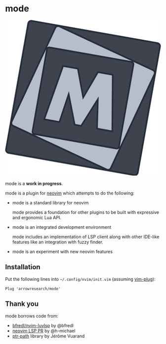 # mode

![mode logo](./logo.png)

mode is a **work in progress**.

mode is a plugin for [neovim][] which attempts to do the following:

- mode is a standard library for neovim

  mode provides a foundation for other plugins to be built with expressive and
  ergonomic Lua API.

- mode is an integrated development environment

  mode includes an implementation of LSP client along with other IDE-like
  features like an integration with fuzzy finder.

- mode is an experiment with new neovim features

## Installation

Put the following lines into `~/.config/nvim/init.vim` (assuming [vim-plug][]):

```
Plug 'arrowresearch/mode'
```

## Thank you

mode borrows code from:

- [bfredl/nvim-luvlsp][] by @bfredl
- [neovim LSP PR][] by @h-michael
- [ptr-path][] library by Jérôme Vuarand

[neovim]: https://github.com/neovim/neovim
[vim-plug]: https://github.com/junegunn/vim-plug
[bfredl/nvim-luvlsp]: https://github.com/bfredl/nvim-luvlsp
[neovim LSP PR]: https://github.com/neovim/neovim/pull/10222
[ptr-path]: http://piratery.net/path/index.html
